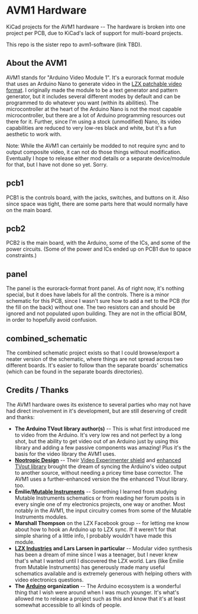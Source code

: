 AVM1 Hardware
=============

KiCad projects for the AVM1 hardware -- The hardware is broken into one project per PCB, due to KiCad's lack of support for multi-board projects.

This repo is the sister repo to avm1-software (link TBD).

About the AVM1
--------------

AVM1 stands for "Arduino Video Module 1". It's a eurorack format module that uses an Arduino Nano to generate video in the [LZX patchable video format](https://lzxindustries.net). I originally made the module to be a text generator and pattern generator, but it includes several different modes by default and can be programmed to do whatever you want (within its abilities). The microcontroller at the heart of the Arduino Nano is not the most capable microcontroller, but there are a lot of Arduino programming resources out there for it. Further, since I'm using a stock (unmodified) Nano, its video capabilities are reduced to very low-res black and white, but it's a fun aesthetic to work with.

Note: While the AVM1 can certainly be modded to not require sync and to output composite video, it can not do those things without modification. Eventually I hope to release either mod details or a separate device/module for that, but I have not done so yet. Sorry.

pcb1
----

PCB1 is the controls board, with the jacks, switches, and buttons on it. Also since space was tight, there are some parts here that would normally have on the main board.


pcb2
----

PCB2 is the main board, with the Arduino, some of the ICs, and some of the power circuits. (Some of the power and ICs ended up on PCB1 due to space constraints.)


panel
-----

The panel is the eurorack-format front panel. As of right now, it's nothing special, but it does have labels for all the controls. There is a minor schematic for this PCB, since I wasn't sure how to add a net to the PCB (for the fill on the back) without one. The two resistors can and should be ignored and not populated upon building. They are not in the official BOM, in order to hopefully avoid confusion.


combined_schematic
------------------

The combined schematic project exists so that I could browse/export a neater version of the schematic, where things are not spread across two different boards. It's easier to follow than the separate boards' schematics (which can be found in the separate boards directories).

Credits / Thanks
----------------

The AVM1 hardware owes its existence to several parties who may not have had direct involvement in it's development, but are still deserving of credit and thanks:

- **The Arduino TVout library author(s)** -- This is what first introduced me to video from the Arduino. It's very low res and not perfect by a long shot, but the ability to get video out of an Arduino just by using this library and adding a few passive components was amazing! Plus it's the basis for the video library the AVM1 uses.
- **[Nootropic Design](https://nootropicdesign.com)** -- Their [Video Experimenter shield](https://nootropicdesign.com/video-experimenter/) and [enhanced TVout library](https://github.com/nootropicdesign/arduino-tvout-ve) brought the dream of syncing the Arduino's video output to another source, without needing a pricey time base corrector. The AVM1 uses a further-enhanced version the the enhanced TVout library. too.
- **Émilie/[Mutable Instruments](https://mutable-instruments.net)** -- Something I learned from studying Mutable Instruments schematics or from reading her forum posts is in every single one of my electronics projects, one way or another. Most notably in the AVM1, the input circuitry comes from some of the Mutable Instruments modules. 
- **Marshall Thompson** on the LZX Facebook group -- for letting me know about how to hook an Arduino up to LZX sync. If it weren't for that simple sharing of a little info, I probably wouldn't have made this module.
- **[LZX Industries](https://lzxindustries.net/pages/about-us) and Lars Larsen in particular** -- Modular video synthesis has been a dream of mine since I was a teenager, but I never knew that's what I wanted until I discovered the LZX world. Lars (like Émilie from Mutable Instruments) has generously made many useful schematics available and is extremely generous with helping others with video electronics questions.
- **The [Arduino](https://www.arduino.cc) organization** -- The Arduino ecosystem is a wonderful thing that I wish were around when I was much younger. It's what's allowed me to release a project such as this and know that it's at least somewhat accessible to all kinds of people.


